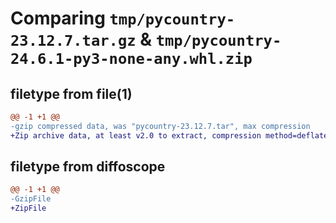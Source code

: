 # Comparing `tmp/pycountry-23.12.7.tar.gz` & `tmp/pycountry-24.6.1-py3-none-any.whl.zip`

## filetype from file(1)

```diff
@@ -1 +1 @@
-gzip compressed data, was "pycountry-23.12.7.tar", max compression
+Zip archive data, at least v2.0 to extract, compression method=deflate
```

## filetype from diffoscope

```diff
@@ -1 +1 @@
-GzipFile
+ZipFile
```


